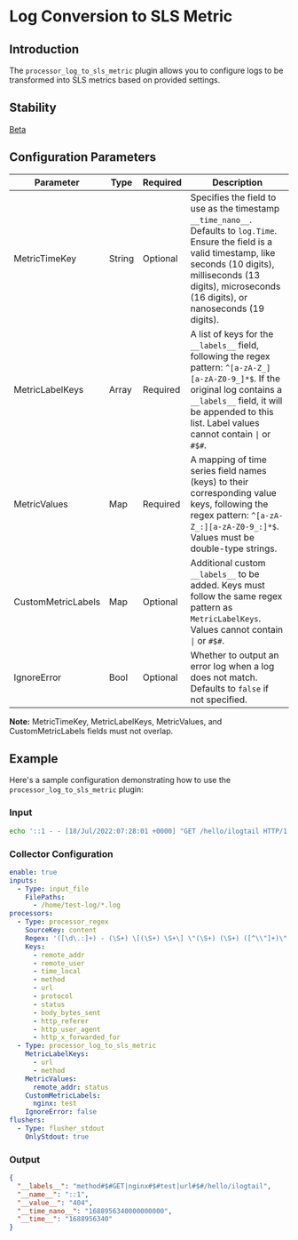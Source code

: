 # Log Conversion to SLS Metric

## Introduction

The `processor_log_to_sls_metric` plugin allows you to configure logs to be transformed into SLS metrics based on provided settings.

## Stability

[Beta](../stability-level.md)

## Configuration Parameters

| Parameter                 | Type     | Required | Description                                                                                             |
|---------------------------|--------|-------|-----------------------------------------------------------------------------------------------------------|
| MetricTimeKey             | String  | Optional | Specifies the field to use as the timestamp `__time_nano__`. Defaults to `log.Time`. Ensure the field is a valid timestamp, like seconds (10 digits), milliseconds (13 digits), microseconds (16 digits), or nanoseconds (19 digits). |
| MetricLabelKeys           | Array   | Required | A list of keys for the `__labels__` field, following the regex pattern: `^[a-zA-Z_][a-zA-Z0-9_]*$`. If the original log contains a `__labels__` field, it will be appended to this list. Label values cannot contain `\|` or `#$#`. |
| MetricValues              | Map     | Required | A mapping of time series field names (keys) to their corresponding value keys, following the regex pattern: `^[a-zA-Z_:][a-zA-Z0-9_:]*$`. Values must be double-type strings. |
| CustomMetricLabels        | Map     | Optional | Additional custom `__labels__` to be added. Keys must follow the same regex pattern as `MetricLabelKeys`. Values cannot contain `\|` or `#$#`. |
| IgnoreError               | Bool    | Optional | Whether to output an error log when a log does not match. Defaults to `false` if not specified.                |

**Note:** MetricTimeKey, MetricLabelKeys, MetricValues, and CustomMetricLabels fields must not overlap.

## Example

Here's a sample configuration demonstrating how to use the `processor_log_to_sls_metric` plugin:

### Input

```bash
echo '::1 - - [18/Jul/2022:07:28:01 +0000] "GET /hello/ilogtail HTTP/1.1" 404 153 "-" "curl/7.74.0" "-"' >> /home/test-log/nginx.log
```

### Collector Configuration

```yaml
enable: true
inputs:
  - Type: input_file
    FilePaths:
      - /home/test-log/*.log
processors:
  - Type: processor_regex
    SourceKey: content
    Regex: '([\d\.:]+) - (\S+) \[(\S+) \S+\] \"(\S+) (\S+) ([^\\"]+)\" (\d+) (\d+) \"([^\\"]*)\" \"([^\\"]*)\" \"([^\\"]*)\"'
    Keys:
      - remote_addr
      - remote_user
      - time_local
      - method
      - url
      - protocol
      - status
      - body_bytes_sent
      - http_referer
      - http_user_agent
      - http_x_forwarded_for
  - Type: processor_log_to_sls_metric
    MetricLabelKeys:
      - url
      - method
    MetricValues:
      remote_addr: status
    CustomMetricLabels:
      nginx: test
    IgnoreError: false
flushers:
  - Type: flusher_stdout
    OnlyStdout: true
```

### Output

```json
{
  "__labels__": "method#$#GET|nginx#$#test|url#$#/hello/ilogtail",
  "__name__": "::1",
  "__value__": "404",
  "__time_nano__": "1688956340000000000",
  "__time__": "1688956340"
}
```
